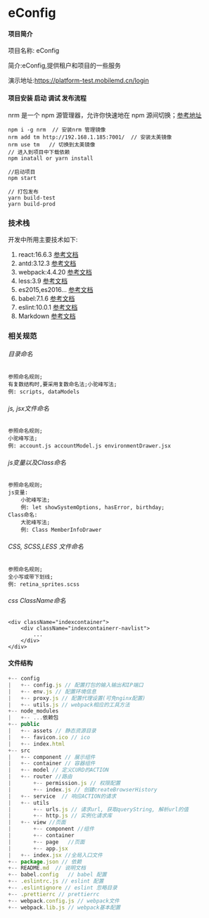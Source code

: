 
# eConfig

#### 项目简介

项目名称: eConfig

简介:eConfig,提供租户和项目的一些服务

演示地址:https://platform-test.mobilemd.cn/login

#### 项目安装 启动 调试 发布流程
nrm 是一个 npm 源管理器，允许你快速地在 npm 源间切换；[参考地址](https://github.com/Pana/nrm)
```code
npm i -g nrm  // 安装nrm 管理镜像
nrm add tm http://192.168.1.185:7001/  // 安装太美镜像
nrm use tm   // 切换到太美镜像
// 进入到项目中下载依赖
npm inatall or yarn install

//启动项目
npm start

// 打包发布
yarn build-test
yarn build-prod
```


### 技术栈
开发中所用主要技术如下:

1. react:16.6.3 [参考文档](https://reactjs.org/)
2. antd:3.12.3 [参考文档](https://ant.design)
3. webpack:4.4.20 [参考文档](https://webpack.js.org/)
4. less:3.9 [参考文档](http://lesscss.org/)
5. es2015,es2016... [参考文档](http://es6.ruanyifeng.com/)
6. babel:7.1.6 [参考文档](https://babeljs.io/)
7. eslint:10.0.1 [参考文档](https://eslint.org/)
8. Markdown [参考文档](https://maxiang.io)

### 相关规范

###### 目录命名

```
参照命名规则;
有复数结构时,要采用复数命名法;小驼峰写法;
例: scripts, dataModels
```

###### js, jsx文件命名

```
参照命名规则;
小驼峰写法;
例: account.js accountModel.js environmentDrawer.jsx
```

###### js变量以及Class命名

```
参照命名规则;
js变量:
    小驼峰写法;
    例: let showSystemOptions, hasError, birthday;
Class命名:
    大驼峰写法;
    例: Class MemberInfoDrawer   
```

###### CSS, SCSS,LESS 文件命名

``````
参照命名规则;
全小写或带下划线;
例: retina_sprites.scss
``````

###### css ClassName命名

```code
<div className="indexcontainer">
    <div className="indexcontainerr-navlist">
    	...
    </div>
</div>     
```

#### 文件结构
```js
+-- config
|   +-- config.js // 配置打包的输入输出和IP端口
|   +-- env.js // 配置环境信息
|   +-- proxy.js // 配置代理设置(可免nginx配置)
|   +-- utils.js // webpack相应的工具方法
+-- node_modules
|   +-- ...依赖包
+-- public
|   +-- assets // 静态资源目录
|   +-- favicon.ico // ico
|   +-- index.html 
+-- src
|   +-- component // 展示组件
|   +-- container // 容器组件
|   +-- model // 定义CURD的ACTION
|   +-- router //路由
|       +-- permission.js // 权限配置
|       +-- index.js // 创建createBrowserHistory
|   +-- service  // 响应ACTION的请求
|   +-- utils  
|       +-- urls.js // 请求url, 获取queryString, 解析url的值
|       +-- http.js // 实例化请求库
|   +-- view //页面
|       +-- component //组件
|       +-- container 
|       +-- page   //页面
|       +-- app.jsx
|   +-- index.jsx //全局入口文件
+-- package.json // 依赖
+-- README.md  // 说明文档
+-- babel.config   // babel 配置
+-- .eslintrc.js // eslint 配置
+-- .eslintignore // eslint 忽略目录
+-- .prettierrc // prettierrc
+-- webpack.config.js // webpack文件
+-- webpack.lib.js // webpack基本配置
```
